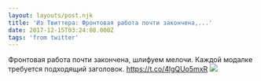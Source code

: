 ```yaml
---
layout: layouts/post.njk
title: 'Из Твиттера: Фронтовая работа почти закончена,...'
date: 2017-12-15T03:24:08.000Z
tags: 'from twitter'
---
```



Фронтовая работа почти закончена, шлифуем мелочи. Каждой модалке требуется подходящий заголовок. https://t.co/4lgQUo5mxR
  <img src="https://pbs.twimg.com/media/DRDpku0XcAApBP9.jpg" />
